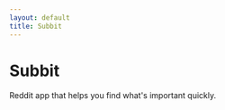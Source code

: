 ```yaml
---
layout: default
title: Subbit
---
```

# Subbit
Reddit app that helps you find what's important quickly.
